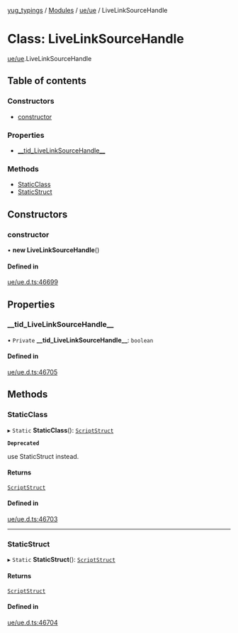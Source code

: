 [yug_typings](../README.md) / [Modules](../modules.md) / [ue/ue](../modules/ue_ue.md) / LiveLinkSourceHandle

# Class: LiveLinkSourceHandle

[ue/ue](../modules/ue_ue.md).LiveLinkSourceHandle

## Table of contents

### Constructors

- [constructor](ue_ue.LiveLinkSourceHandle.md#constructor)

### Properties

- [\_\_tid\_LiveLinkSourceHandle\_\_](ue_ue.LiveLinkSourceHandle.md#__tid_livelinksourcehandle__)

### Methods

- [StaticClass](ue_ue.LiveLinkSourceHandle.md#staticclass)
- [StaticStruct](ue_ue.LiveLinkSourceHandle.md#staticstruct)

## Constructors

### constructor

• **new LiveLinkSourceHandle**()

#### Defined in

[ue/ue.d.ts:46699](https://github.com/YugMetaverse/yug_typings/blob/b7d9b19/ue/ue.d.ts#L46699)

## Properties

### \_\_tid\_LiveLinkSourceHandle\_\_

• `Private` **\_\_tid\_LiveLinkSourceHandle\_\_**: `boolean`

#### Defined in

[ue/ue.d.ts:46705](https://github.com/YugMetaverse/yug_typings/blob/b7d9b19/ue/ue.d.ts#L46705)

## Methods

### StaticClass

▸ `Static` **StaticClass**(): [`ScriptStruct`](ue_ue.ScriptStruct.md)

**`Deprecated`**

use StaticStruct instead.

#### Returns

[`ScriptStruct`](ue_ue.ScriptStruct.md)

#### Defined in

[ue/ue.d.ts:46703](https://github.com/YugMetaverse/yug_typings/blob/b7d9b19/ue/ue.d.ts#L46703)

___

### StaticStruct

▸ `Static` **StaticStruct**(): [`ScriptStruct`](ue_ue.ScriptStruct.md)

#### Returns

[`ScriptStruct`](ue_ue.ScriptStruct.md)

#### Defined in

[ue/ue.d.ts:46704](https://github.com/YugMetaverse/yug_typings/blob/b7d9b19/ue/ue.d.ts#L46704)
